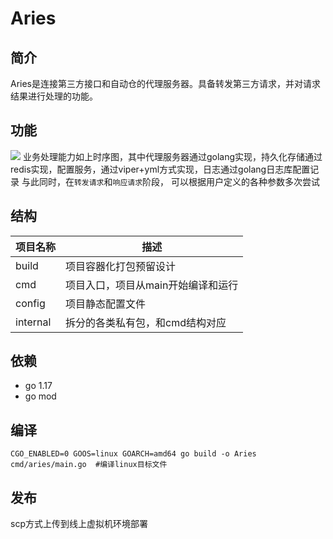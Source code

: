 # Aries

## 简介

Aries是连接第三方接口和自动仓的代理服务器。具备转发第三方请求，并对请求结果进行处理的功能。

## 功能

![](https://tva1.sinaimg.cn/large/e6c9d24egy1h6fddq09tzj20sg0t275d.jpg)
业务处理能力如上时序图，其中代理服务器通过golang实现，持久化存储通过redis实现，配置服务，通过viper+yml方式实现，日志通过golang日志库配置记录
与此同时，在`转发请求`和`响应请求`阶段， 可以根据用户定义的各种参数多次尝试

## 结构

| 项目名称                 | 描述                                         |
| ------------------------ | -------------------------------------------- |
| build         | 项目容器化打包预留设计 |
| cmd          | 项目入口，项目从main开始编译和运行 |
| config   | 项目静态配置文件    |
| internal | 拆分的各类私有包，和cmd结构对应                             |

## 依赖

* go 1.17
* go mod

## 编译

```shell
CGO_ENABLED=0 GOOS=linux GOARCH=amd64 go build -o Aries cmd/aries/main.go  #编译linux目标文件
```

## 发布

scp方式上传到线上虚拟机环境部署